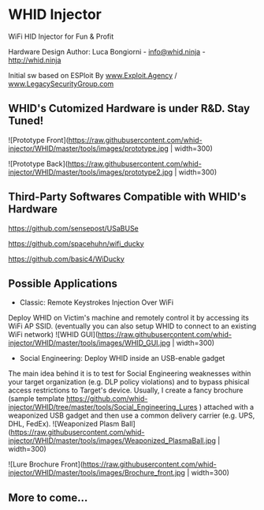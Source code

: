# WHID Injector #

WiFi HID Injector for Fun & Profit

Hardware Design Author: Luca Bongiorni - <info@whid.ninja> - http://whid.ninja

Initial sw based on ESPloit By www.Exploit.Agency / www.LegacySecurityGroup.com

## WHID's Cutomized Hardware is under R&D. Stay Tuned! ##

![Prototype Front](https://raw.githubusercontent.com/whid-injector/WHID/master/tools/images/prototype.jpg | width=300)

![Prototype Back](https://raw.githubusercontent.com/whid-injector/WHID/master/tools/images/prototype2.jpg | width=300)

## Third-Party Softwares Compatible with WHID's Hardware ##

https://github.com/sensepost/USaBUSe

https://github.com/spacehuhn/wifi_ducky

https://github.com/basic4/WiDucky


## Possible Applications ##

- Classic: Remote Keystrokes Injection Over WiFi

Deploy WHID on Victim's machine and remotely control it by  accessing its WiFi AP SSID. (eventually you can also setup WHID to connect to an existing WiFi network)
![WHID GUI](https://raw.githubusercontent.com/whid-injector/WHID/master/tools/images/WHID_GUI.jpg | width=300)

- Social Engineering: Deploy WHID inside an USB-enable gadget

The main idea behind it is to test for Social Engineering weaknesses within your target organization (e.g. DLP policy violations) and to bypass phisical access restrictions to Target's device.
Usually, I create a fancy brochure (sample template https://github.com/whid-injector/WHID/tree/master/tools/Social_Engineering_Lures ) attached with a weaponized USB gadget and then use a common delivery carrier (e.g. UPS, DHL, FedEx).
![Weaponized Plasm Ball](https://raw.githubusercontent.com/whid-injector/WHID/master/tools/images/Weaponized_PlasmaBall.jpg | width=300)

![Lure Brochure Front](https://raw.githubusercontent.com/whid-injector/WHID/master/tools/images/Brochure_front.jpg | width=300)

## More to come... ##
